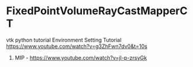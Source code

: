 # FixedPointVolumeRayCastMapperCT
 vtk python tutorial
 Environment Setting Tutorial https://www.youtube.com/watch?v=g3ZhFwn7dv0&t=10s 
 1. MIP -   https://www.youtube.com/watch?v=jI-p-zrsyGk
 
